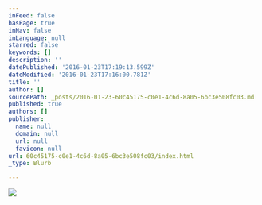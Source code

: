 ```yaml
---
inFeed: false
hasPage: true
inNav: false
inLanguage: null
starred: false
keywords: []
description: ''
datePublished: '2016-01-23T17:19:13.599Z'
dateModified: '2016-01-23T17:16:00.781Z'
title: ''
author: []
sourcePath: _posts/2016-01-23-60c45175-c0e1-4c6d-8a05-6bc3e508fc03.md
published: true
authors: []
publisher:
  name: null
  domain: null
  url: null
  favicon: null
url: 60c45175-c0e1-4c6d-8a05-6bc3e508fc03/index.html
_type: Blurb

---
```

![](https://the-grid-user-content.s3-us-west-2.amazonaws.com/9ca5ca89-8edb-479e-bc3b-ba1ffba5a454.jpg)